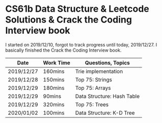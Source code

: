 # CS61b Data Structure & Leetcode Solutions & Crack the Coding Interview book


I started on 2019/12/10, forgot to track progress until today, 2019/12/27. I basically finished the Crack the Coding Interview book.


| Date       | Work Time | Questions, Topics          |
| ---------- | --------- | -------------------------- |
| 2019/12/27 | 160mins   | Trie implementation        |
| 2019/12/28 | 150mins   | Top 75: Strings            |
| 2019/12/29 | 180mins   | Top 75: Arrays             |
| 2019/12/29 | 90mins    | Data Structure: Hash Table |
| 2019/12/29 | 320mins   | Top 75: Trees              |
| 2020/01/02 | 100mins   | Data Structure: K-D Tree   |



